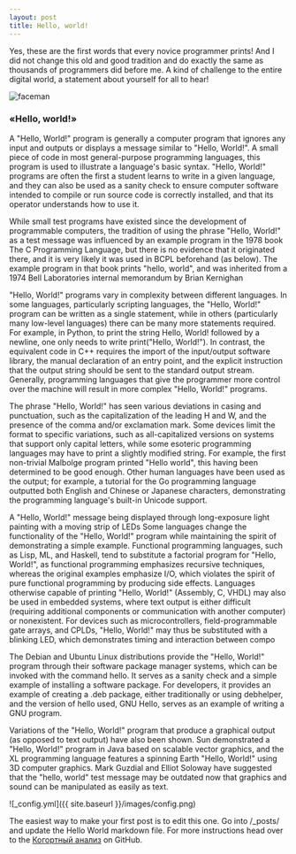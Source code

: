 ```yaml
---
layout: post
title: Hello, world!
---
```

Yes, these are the first words that every novice programmer prints! And I did not change this old and good tradition and do exactly the same as thousands of programmers did before me.
A kind of challenge to the entire digital world, a statement about yourself for all to hear!

![faceman](https://github.com/UzunDemir/uzundemir.github.io/assets/94790150/d719d247-80c3-4a5f-bfa4-1c820d551c5d)


### «Hello, world!» 
A "Hello, World!" program is generally a computer program that ignores any input and outputs or displays a message similar to "Hello, World!". A small piece of code in most general-purpose programming languages, this program is used to illustrate a language's basic syntax. "Hello, World!" programs are often the first a student learns to write in a given language, and they can also be used as a sanity check to ensure computer software intended to compile or run source code is correctly installed, and that its operator understands how to use it.


While small test programs have existed since the development of programmable computers, the tradition of using the phrase "Hello, World!" as a test message was influenced by an example program in the 1978 book The C Programming Language, but there is no evidence that it originated there, and it is very likely it was used in BCPL beforehand (as below). The example program in that book prints "hello, world", and was inherited from a 1974 Bell Laboratories internal memorandum by Brian Kernighan


"Hello, World!" programs vary in complexity between different languages. In some languages, particularly scripting languages, the "Hello, World!" program can be written as a single statement, while in others (particularly many low-level languages) there can be many more statements required. For example, in Python, to print the string Hello, World! followed by a newline, one only needs to write print("Hello, World!"). In contrast, the equivalent code in C++ requires the import of the input/output software library, the manual declaration of an entry point, and the explicit instruction that the output string should be sent to the standard output stream. Generally, programming languages that give the programmer more control over the machine will result in more complex "Hello, World!" programs.

The phrase "Hello, World!" has seen various deviations in casing and punctuation, such as the capitalization of the leading H and W, and the presence of the comma and/or exclamation mark. Some devices limit the format to specific variations, such as all-capitalized versions on systems that support only capital letters, while some esoteric programming languages may have to print a slightly modified string. For example, the first non-trivial Malbolge program printed "Hello world", this having been determined to be good enough. Other human languages have been used as the output; for example, a tutorial for the Go programming language outputted both English and Chinese or Japanese characters, demonstrating the programming language's built-in Unicode support.


A "Hello, World!" message being displayed through long-exposure light painting with a moving strip of LEDs
Some languages change the functionality of the "Hello, World!" program while maintaining the spirit of demonstrating a simple example. Functional programming languages, such as Lisp, ML, and Haskell, tend to substitute a factorial program for "Hello, World!", as functional programming emphasizes recursive techniques, whereas the original examples emphasize I/O, which violates the spirit of pure functional programming by producing side effects. Languages otherwise capable of printing "Hello, World!" (Assembly, C, VHDL) may also be used in embedded systems, where text output is either difficult (requiring additional components or communication with another computer) or nonexistent. For devices such as microcontrollers, field-programmable gate arrays, and CPLDs, "Hello, World!" may thus be substituted with a blinking LED, which demonstrates timing and interaction between compo

The Debian and Ubuntu Linux distributions provide the "Hello, World!" program through their software package manager systems, which can be invoked with the command hello. It serves as a sanity check and a simple example of installing a software package. For developers, it provides an example of creating a .deb package, either traditionally or using debhelper, and the version of hello used, GNU Hello, serves as an example of writing a GNU program.

Variations of the "Hello, World!" program that produce a graphical output (as opposed to text output) have also been shown. Sun demonstrated a "Hello, World!" program in Java based on scalable vector graphics, and the XL programming language features a spinning Earth "Hello, World!" using 3D computer graphics. Mark Guzdial and Elliot Soloway have suggested that the "hello, world" test message may be outdated now that graphics and sound can be manipulated as easily as text.


![_config.yml]({{ site.baseurl }}/images/config.png)

The easiest way to make your first post is to edit this one. Go into /_posts/ and update the Hello World markdown file. For more instructions head over to the [Когортный анализ](https://github.com/UzunDemir/26-Cohort-analysis/blob/9f0056ecc2a84a05cfeb90e17c338e69a3a5474c/26.3%20%D0%9A%D0%BE%D0%B3%D0%BE%D1%80%D1%82%D0%BD%D1%8B%D0%B9%20%D0%B0%D0%BD%D0%B0%D0%BB%D0%B8%D0%B7.ipynb) on GitHub.
